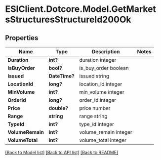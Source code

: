# ESIClient.Dotcore.Model.GetMarketsStructuresStructureId200Ok
## Properties

Name | Type | Description | Notes
------------ | ------------- | ------------- | -------------
**Duration** | **int?** | duration integer | 
**IsBuyOrder** | **bool?** | is_buy_order boolean | 
**Issued** | **DateTime?** | issued string | 
**LocationId** | **long?** | location_id integer | 
**MinVolume** | **int?** | min_volume integer | 
**OrderId** | **long?** | order_id integer | 
**Price** | **double?** | price number | 
**Range** | **string** | range string | 
**TypeId** | **int?** | type_id integer | 
**VolumeRemain** | **int?** | volume_remain integer | 
**VolumeTotal** | **int?** | volume_total integer | 

[[Back to Model list]](../README.md#documentation-for-models) [[Back to API list]](../README.md#documentation-for-api-endpoints) [[Back to README]](../README.md)

